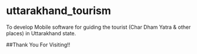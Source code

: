 # uttarakhand_tourism
To develop Mobile software for guiding the tourist (Char Dham Yatra &amp; other places) in Uttarakhand state.


##Thank You For Visiting!!